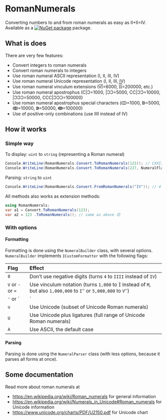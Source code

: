 # RomanNumerals
Converting numbers to and from roman numerals as easy as II+II=IV.  
Available as a [![NuGet package](https://img.shields.io/nuget/v/Roman-Numerals.svg?style=flat-square)](https://www.nuget.org/packages/Roman-Numerals) package.

## What is does

There are very few features:  
- Convert integers to roman numerals
- Convert roman numerals to integers
- Use roman numeral ASCII representation (I, II, III, IV)
- Use roman numeral Unicode representation (Ⅰ, Ⅱ, Ⅲ, Ⅳ)
- Use roman numeral vinculum extensions (V̅I̅=6000, I̿I̿=200000, etc.)
- Use roman numeral apostrophus (C|Ɔ=1000, |ƆƆ=5000, CC|ƆƆ=10000, |ƆƆƆ=50000, CCC|ƆƆƆ=100000)
- Use roman numeral apostrophus special characters (ↀ=1000, ↁ=5000, ↂ=10000, ↇ=50000, ↈ=100000)
- Use of positive-only combinations (use ⅠⅠⅠⅠ instead of Ⅳ)

## How it works

### Simple way

To display: `uint` to `string` (representing a Roman numeral)
```csharp
Console.WriteLine(RomanNumerals.Convert.ToRomanNumerals(123)); // CXXIII
Console.WriteLine(RomanNumerals.Convert.ToRomanNumerals(227, NumeralFlags.Unicode)); // ⅭⅭⅩⅩⅦ
```
Parsing: `string` to `uint`
```csharp
Console.WriteLine(RomanNumerals.Convert.FromRomanNumerals("IV")); // 4
```
All methods also works as extension methods:
```csharp
using RomanNumerals;
var a1 = Convert.ToRomanNumerals(123);
var a2 = 123 .ToRomanNumerals(); // same as above 😍
```

### With options

#### Formatting
Formatting is done using the `NumeralBuilder` class, with several options.
`NumeralBuilder` implements `ICustomFormatter` with the following flags:

| Flag | Effect |
| :-- | :-- |
| `0` | Don’t use negative digits (turns `4` to `IIII` instead of `IV`) |
| `V` or `-` or `=` | Use vinculum notation (turns `1,000` to `Ī` instead of `M`, but also `1,000,000` to `I̿` or `5,000,000` to `V̿`) |
| `'` or `|` | Use apostrophus notation (turns `1,000` to `(|)` instead of `M`, but also `10,000` to `((|))` or `50,000` to `|)))`) |
| `u` | Use Unicode (subset of Unicode Roman numerals) |
| `U` | Use Unicode plus ligatures (full range of Unicode Roman numerals) |
| `A` | Use ASCII, the default case |

#### Parsing
Parsing is done using the `NumeralParser` class (with less options, because it parses all forms at once).

## Some documentation

Read more about roman numerals at 
* https://en.wikipedia.org/wiki/Roman_numerals for general information
* https://en.wikipedia.org/wiki/Numerals_in_Unicode#Roman_numerals for Unicode information
* https://www.unicode.org/charts/PDF/U2150.pdf for Unicode chart
